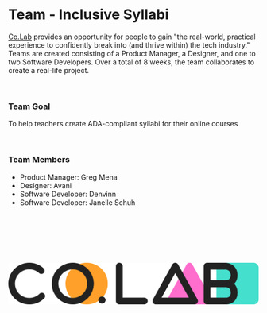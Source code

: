 # Team - Inclusive Syllabi

[Co.Lab](https://www.joincolab.io/) provides an opportunity for people to gain "the real-world, practical experience to confidently break into (and thrive within) the tech industry." Teams are created consisting of a Product Manager, a Designer, and one to two Software Developers. Over a total of 8 weeks, the team collaborates to create a real-life project.

</br>

### Team Goal
To help teachers create ADA-compliant syllabi for their online courses

</br>

### Team Members
- Product Manager: Greg Mena
- Designer: Avani
- Software Developer: Denvinn
- Software Developer: Janelle Schuh

</br>
</br>
</br>
</br>
</br>

![Co.lab](src/assets/img/COLAB_logo.png)